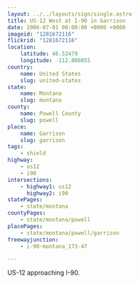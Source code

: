 ```yaml
---
layout: ../../layouts/sign/single.astro
title: US-12 West at I-90 in Garrison
date: 2006-07-01 00:00:00 +0000 +0000
imageid: "1281672116"
flickrid: "1281672116"
location:
    latitude: 46.52479
    longitude: -112.800855
country:
    name: United States
    slug: united-states
state:
    name: Montana
    slug: montana
county:
    name: Powell County
    slug: powell
place:
    name: Garrison
    slug: garrison
tags:
    - shield
highway:
    - us12
    - i90
intersections:
    - highway1: us12
      highway2: i90
statePages:
    - state/montana
countyPages:
    - state/montana/powell
placePages:
    - state/montana/powell/garrison
freewayjunction:
    - i-90-montana_173-47

---
```

US-12 approaching I-90.